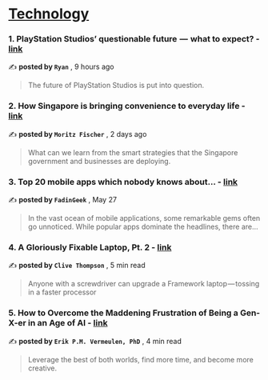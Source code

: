
<h1><a href=https://medium.com/tag/technology/recommended target="_blank" rel="noopener noreferrer">Technology</a></h1>
<h3>1. PlayStation Studios’ questionable future  —  what to expect? - <a href=https://medium.com/@txhfqjn/playstation-studios-questionable-future-what-to-expect-fbd56bb3aef8?source=tag_recommended_feed---------0-84----------technology----------8b985431_8de0_4215_841d_4018993e8ddb------- target="_blank" rel="noopener noreferrer">link</a></h3>

✍️ **posted by `Ryan`** <date> , 9 hours ago</date>

<blockquote>The future of PlayStation Studios is put into question.</blockquote>

<h3>2. How Singapore is bringing convenience to everyday life - <a href=https://medium.com/user-experience-design-1/digital-mastery-singapores-story-part-1-42d1e3a33f31?source=tag_recommended_feed---------1-107----------technology----------8b985431_8de0_4215_841d_4018993e8ddb------- target="_blank" rel="noopener noreferrer">link</a></h3>

✍️ **posted by `Moritz Fischer`** <date> , 2 days ago</date>

<blockquote>What can we learn from the smart strategies that the Singapore government and businesses are deploying.</blockquote>

<h3>3. Top 20 mobile apps which nobody knows about… - <a href=https://medium.com/@fadingeek/top-20-mobile-apps-which-nobody-knows-about-72b975209cb8?source=tag_recommended_feed---------2-85----------technology----------8b985431_8de0_4215_841d_4018993e8ddb------- target="_blank" rel="noopener noreferrer">link</a></h3>

✍️ **posted by `FadinGeek`** <date> , May 27</date>

<blockquote>In the vast ocean of mobile applications, some remarkable gems often go unnoticed. While popular apps dominate the headlines, there are…</blockquote>

<h3>4. A Gloriously Fixable Laptop, Pt. 2 - <a href=https://medium.com/@clivethompson/a-gloriously-fixable-laptop-pt-2-53d7c2fd3fb9?source=tag_recommended_feed---------3-84----------technology----------8b985431_8de0_4215_841d_4018993e8ddb------- target="_blank" rel="noopener noreferrer">link</a></h3>

✍️ **posted by `Clive Thompson`** <date> , 5 min read</date>

<blockquote>Anyone with a screwdriver can upgrade a Framework laptop — tossing in a faster processor</blockquote>

<h3>5. How to Overcome the Maddening Frustration of Being a Gen-X-er in an Age of AI - <a href=https://medium.com/@erikpmvermeulen/how-to-overcome-the-maddening-frustration-of-being-a-gen-x-er-in-an-age-of-ai-9875826b1b53?source=tag_recommended_feed---------4-107----------technology----------8b985431_8de0_4215_841d_4018993e8ddb------- target="_blank" rel="noopener noreferrer">link</a></h3>

✍️ **posted by `Erik P.M. Vermeulen, PhD`** <date> , 4 min read</date>

<blockquote>Leverage the best of both worlds, find more time, and become more creative.</blockquote>

